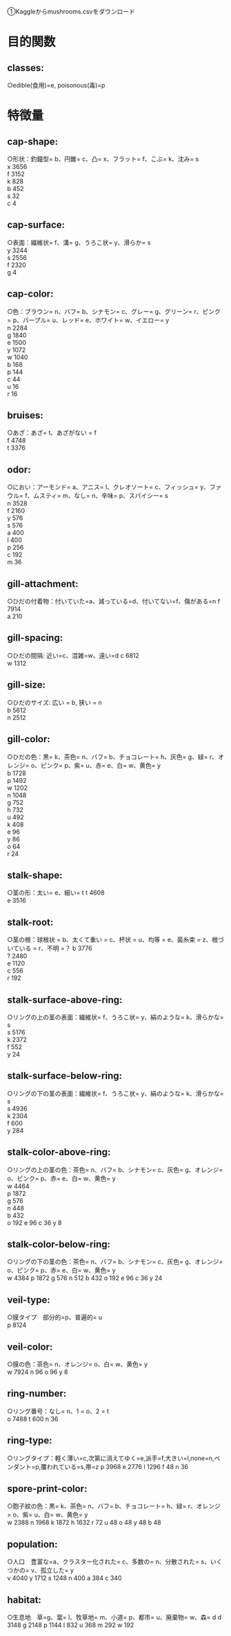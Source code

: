 ①Kaggleからmushrooms.csvをダウンロード  
# 目的関数 
## classes: 
○edible(食用)=e, poisonous(毒)=p


# 特徴量
## cap-shape:  
○形状：釣鐘型= b、円錐= c、凸= x、フラット= f、こぶ= k、沈み= s  
x    3656  
f    3152  
k     828  
b     452  
s      32  
c       4  


## cap-surface:  
○表面：繊維状= f、溝= g、うろこ状= y、滑らか= s   
y    3244  
s    2556  
f    2320  
g       4  


## cap-color:  
○色：ブラウン= n、バフ= b、シナモン= c、グレー= g、グリーン= r、ピンク= p、パープル= u、レッド= e、ホワイト= w、イエロー= y  
n    2284  
g    1840  
e    1500  
y    1072  
w    1040  
b     168  
p     144  
c      44  
u      16  
r      16  


## bruises:  
○あざ：あざ= t、あざがない = f   
f    4748  
t    3376  


## odor:  
○におい：アーモンド= a、アニス= l、クレオソート= c、フィッシュ= y、ファウル= f、ムスティ= m、なし= n、辛味= p、スパイシー= s  
n    3528  
f    2160  
y     576  
s     576  
a     400  
l     400  
p     256  
c     192  
m      36  


## gill-attachment: 
○ひだの付着物：付いていた=a、減っている=d、付いてない=f、傷がある=n
f    7914  
a     210  


## gill-spacing: 
○ひだの間隔: 近い=c、混雑=w、遠い=d
c    6812  
w    1312  


## gill-size:  
○ひだのサイズ: 広い = b, 狭い = n  
b    5612  
n    2512  


## gill-color:  
○ひだの色：黒= k、茶色= n、バフ= b、チョコレート= h、灰色= g、緑= r、オレンジ= o、ピンク= p、紫= u、赤= e、白= w、黄色= y  
b    1728  
p    1492  
w    1202  
n    1048  
g     752  
h     732  
u     492  
k     408  
e      96  
y      86  
o      64  
r      24  


## stalk-shape: 
○茎の形：太い= e、細い= t
t    4608  
e    3516  


## stalk-root: 
○茎の根：球根状 = b、太くて重い = c、杯状 = u、均等 = e、菌糸束 = z、根づいている = r、不明 =？
b    3776  
?    2480  
e    1120  
c     556  
r     192  


## stalk-surface-above-ring:  
○リングの上の茎の表面：繊維状= f、うろこ状= y、絹のような= k、滑らかな= s  
s    5176  
k    2372  
f     552  
y      24  


## stalk-surface-below-ring:  
○リングの下の茎の表面：繊維状= f、うろこ状= y、絹のような= k、滑らかな= s  
s    4936  
k    2304  
f     600  
y     284  


## stalk-color-above-ring:  
○リングの上の茎の色：茶色= n、バフ= b、シナモン= c、灰色= g、オレンジ= o、ピンク= p、赤= e、白= w、黄色= y  
w    4464  
p    1872  
g     576  
n     448  
b     432  
o     192
e      96
c      36
y       8


## stalk-color-below-ring:  
○リングの下の茎の色：茶色= n、バフ= b、シナモン= c、灰色= g、オレンジ= o、ピンク= p、赤= e、白= w、黄色= y  
w    4384
p    1872
g     576
n     512
b     432
o     192
e      96
c      36
y      24

## veil-type:  
○膜タイプ　部分的=p、普遍的= u  
p    8124

## veil-color:  
○膜の色：茶色= n、オレンジ= o、白= w、黄色= y  
w    7924
n      96
o      96
y       8


## ring-number:  
○リング番号：なし= n、1 = o、2 = t  
o    7488
t     600
n      36


## ring-type: 
○リングタイプ：軽く薄い=c,次第に消えてゆく=e,派手=f,大きい=l,none=n,ペンダント=p,覆われている=s,帯=z
p    3968
e    2776
l    1296
f      48
n      36


## spore-print-color:  
○胞子紋の色：黒= k、茶色= n、バフ= b、チョコレート= h、緑= r、オレンジ= o、紫= u、白= w、黄色= y  
w    2388
n    1968
k    1872
h    1632
r      72
u      48
o      48
y      48
b      48


## population:  
○人口　豊富な=a、クラスター化された= c、多数の= n、分散された= s、いくつかの= v、孤立した= y  
v    4040
y    1712
s    1248
n     400
a     384
c     340


## habitat:  
○生息地　草=g、葉= l、牧草地= m、小道= p、都市= u、廃棄物= w、森= d
d    3148
g    2148
p    1144
l     832
u     368
m     292
w     192
